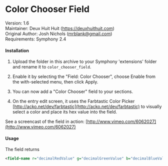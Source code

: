 
# Color Chooser Field

Version: 1.6    
Maintainer: Deux Huit Huit (<https://deuxhuithuit.com>)    
Original Author: Josh Nichols (mrblank@gmail.com)    
Requirements: Symphony 2.4    


#### Installation

1. Upload the folder in this archive to your Symphony 'extensions' folder and rename it to `color_chooser_field`.

2. Enable it by selecting the "Field: Color Chooser", choose Enable from the with-selected menu, then click Apply.

3. You can now add a "Color Chooser" field to your sections.

4. On the entry edit screen, it uses the Farbtastic Color Picker [http://acko.net/dev/farbtastic](http://acko.net/dev/farbtastic) to visually select a color and place its hex value into the field. 

See a screencast of the field in action: [http://www.vimeo.com/6062027](http://www.vimeo.com/6062027)

#### Usage

The field returns

```xml
<field-name r="decimalRedValue" g="decimalGreenValue" b="decimalBlueValue" has-color="yes|no">#HexValue</field-name>
```

